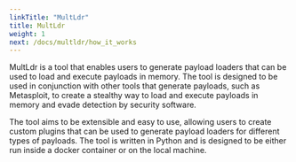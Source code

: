 ```yaml
---
linkTitle: "MultLdr"
title: MultLdr
weight: 1
next: /docs/multldr/how_it_works
---
```


MultLdr is a tool that enables users to generate payload loaders that can be used to load and execute payloads in memory. The tool is designed to be used in conjunction with other tools that generate payloads, such as Metasploit, to create a stealthy way to load and execute payloads in memory and evade detection by security software.

The tool aims to be extensible and easy to use, allowing users to create custom plugins that can be used to generate payload loaders for different types of payloads. The tool is written in Python and is designed to be either run inside a docker container or on the local machine.